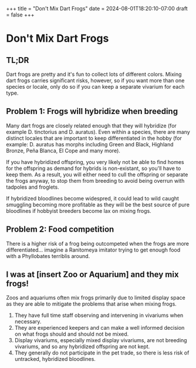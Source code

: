 +++
title = "Don't Mix Dart Frogs"
date = 2024-08-01T18:20:10-07:00
draft = false
+++

# Don't Mix Dart Frogs

## TL;DR

Dart frogs are pretty and it's fun to collect lots of different colors. Mixing dart frogs carries significant risks, however, so if you want more than one species or locale, only do so if you can keep a separate vivarium for each type.

## Problem 1: Frogs will hybridize when breeding

Many dart frogs are closely related enough that they will hybridize (for example D. tinctorius and D. auratus). Even within a species, there are many distinct locales that are important to keep differentiated in the hobby (for example: D. auratus has morphs including Green and Black, Highland Bronze, Peña Blanca, El Cope and many more).

If you have hybridized offspring, you very likely not be able to find homes for the offspring as demand for hybrids is non-existant, so you'll have to keep them. As a result, you will either need to cull the offspring or separate the frogs anyway, to stop them from breeding to avoid being overrun with tadpoles and froglets.

If hybridized bloodlines become widespred, it could lead to wild caught smuggling becoming more profitable as they will be the best source of pure bloodlines if hobbyist breeders become lax on mixing frogs.

## Problem 2: Food competition

There is a higher risk of a frog being outcompeted when the frogs are more differentiated... imagine a Ranitomeya imitator trying to get enough food with a Phyllobates terriblis around.

## I was at [insert Zoo or Aquarium] and they mix frogs!

Zoos and aquariums often mix frogs primarily due to limited display space as they are able to mitigate the problems that arise when mixing frogs.

1. They have full time staff observing and intervening in vivariums when necessary.
2. They are experienced keepers and can make a well informed decision on what frogs should and should not be mixed.
3. Display vivariums, especially mixed display vivariums, are not breeding vivariums, and so any hybridized offspring are not kept.
4. They generally do not participate in the pet trade, so there is less risk of untracked, hybridized bloodlines.